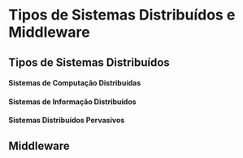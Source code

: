 # Tipos de Sistemas Distribuídos e Middleware

## Tipos de Sistemas Distribuídos
#### Sistemas de Computação Distribuídas
#### Sistemas de Informação Distribuídos
#### Sistemas Distribuídos Pervasivos

## Middleware